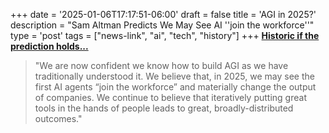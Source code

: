 +++
date = '2025-01-06T17:17:51-06:00'
draft = false
title = 'AGI in 2025&quest;'
description = "Sam Altman Predicts We May See AI ''join the workforce''"
type = 'post'
tags = ["news-link", "ai", "tech", "history"]
+++
[**Historic if the prediction holds...**](https://blog.samaltman.com/reflections)

> "We are now confident we know how to build AGI as we have traditionally understood it. We believe that, in 2025, we may see the first AI agents “join the workforce” and materially change the output of companies. We continue to believe that iteratively putting great tools in the hands of people leads to great, broadly-distributed outcomes."